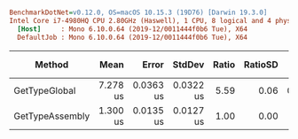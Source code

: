 ``` ini

BenchmarkDotNet=v0.12.0, OS=macOS 10.15.3 (19D76) [Darwin 19.3.0]
Intel Core i7-4980HQ CPU 2.80GHz (Haswell), 1 CPU, 8 logical and 4 physical cores
  [Host]     : Mono 6.10.0.64 (2019-12/0011444f0b6 Tue), X64 
  DefaultJob : Mono 6.10.0.64 (2019-12/0011444f0b6 Tue), X64 

```

|          Method |     Mean |     Error |    StdDev | Ratio | RatioSD |  Gen 0 | Gen 1 | Gen 2 | Allocated |
|---------------- |---------:|----------:|----------:|------:|--------:|-------:|------:|------:|----------:|
|   GetTypeGlobal | 7.278 us | 0.0363 us | 0.0322 us |  5.59 |    0.06 | 0.1221 |     - |     - |         - |
| GetTypeAssembly | 1.300 us | 0.0135 us | 0.0127 us |  1.00 |    0.00 |      - |     - |     - |         - |
